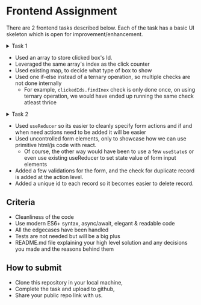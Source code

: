 # Frontend Assignment

There are 2 frontend tasks described below.
Each of the task has a basic UI skeleton which is open for improvement/enhancement.

<details>
  <summary>Task 1</summary>
  
  ## Simple 4x4 Grid Game
`npm i` and then `npm start`, go t0 `http://localhost:3000`, you will see below UI for Task 1 tab

[![N|Solid](./task_1.png)]

## Tasks

-   User should be able to click on any box from the grid,
-   Clicked box should become of color red and box should also display the `Box ${click_number}`,
-   At any given point only 2 boxes (most recently clicked) should be in red color, all previously clicked boxes should turn blue,
-   Once a box is clicked , user should not be able to click on it again.

</details>

-   Used an array to store clicked box's Id.
-   Leveraged the same array's index as the click counter
-   Used existing map, to decide what type of box to show
-   Used one if-else instead of a ternary operation, so multiple checks are not done internally
    -   For example, `clickedIds.findInex` check is only done once, on using ternary operation, we would have ended up running the same check atleast thrice

<details>
  <summary>Task 2</summary>
  
  ## Phone Book
`npm i` and then `npm start`, go t0 `http://localhost:3000`, you will see below UI for Task 2 tab

[![N|Solid](./task_2.png)]

## Tasks

-   Allow user to add entries to phonebook and display in table below,
-   Alert error when duplicate first and last name,
-   Add ability to remove records from the phone book

</details>

-   Used `useReducer` so its easier to cleanly specify form actions and if and when need actions need to be added it will be easier
-   Used uncontrolled form elements, only to showcase how we can use primitive html/js code with react.
    -   Of course, the other way would have been to use a few `useState`s or even use existing useReducer to set state value of form input elements
-   Added a few validations for the form, and the check for duplicate record is added at the action level.
-   Added a unique id to each record so it becomes easier to delete record.

## Criteria

-   Cleanliness of the code
-   Use modern ES6+ syntax, async/await, elegant & readable code
-   All the edgecases have been handled
-   Tests are not needed but will be a big plus
-   README.md file explaining your high level solution and any decisions you made and the reasons behind them

## How to submit

-   Clone this repository in your local machine,
-   Complete the task and upload to github,
-   Share your public repo link with us.
